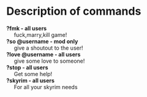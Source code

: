 # Description of commands

**?fmk - all users**   
&nbsp;&nbsp;&nbsp;&nbsp; fuck,marry,kill game!   
**?so @username - mod only**   
&nbsp;&nbsp;&nbsp;&nbsp; give a shoutout to the user!  
**?love @username - all users**   
&nbsp;&nbsp;&nbsp;&nbsp; give some love to someone!   
**?stop - all users**   
&nbsp;&nbsp;&nbsp;&nbsp; Get some help!   
**?skyrim - all users**   
&nbsp;&nbsp;&nbsp;&nbsp; For all your skyrim needs   
  
